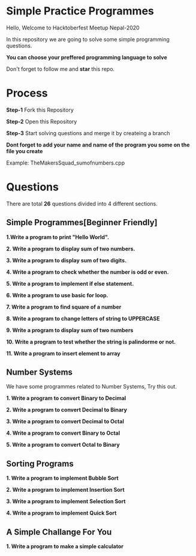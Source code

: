 # Simple Practice Programmes 

Hello, Welcome to Hacktoberfest Meetup Nepal-2020

In this repository we are going to solve some simple programming questions.

**You can choose your preffered programming language to solve**

Don't forget to follow me and **star** this repo.

# Process

**Step-1** Fork this Repository

**Step-2** Open this Repository

**Step-3** Start solving questions and merge it by createing a branch

**Dont forget to add your name and name of the program you some on the file you create**

Example: TheMakersSquad_sumofnumbers.cpp

# Questions

There are total **26** questions divided into 4 different sections.

## Simple Programmes[Beginner Friendly]

**1.Write a program to print "Hello World".**

**2. Write a program to display sum of two numbers.**

**3. Write a program to display sum of two digits.**

**4. Write a program to check whether the number is odd or even.**

**5. Write a program to implement if else statement.**

**6. Write a program to use basic for loop.**

**7. Write a program to find square of a number**

**8. Write a program to change letters of string to UPPERCASE**

**9. Write a program to display sum of two numbers**

**10. Write a program to test whether the string is palindorme or not.**

**11. Write a program to insert element to array**


## Number Systems

We have some programmes related to Number Systems, Try this out.

**1. Write a program to convert Binary to Decimal**

**2. Write a program to convert Decimal to Binary**

**3. Write a program to convert Decimal to Octal**

**4. Write a program to convert Binary to Octal**

**5. Write a program to convert Octal to Binary**

## Sorting Programs

**1. Write a program to implement Bubble Sort**

**2. Write a program to implement Insertion Sort**

**3. Write a program to implement Selection Sort**

**4. Write a program to implement Quick Sort**

## A Simple Challange For You

**1. Write a program to make a simple calculator**
